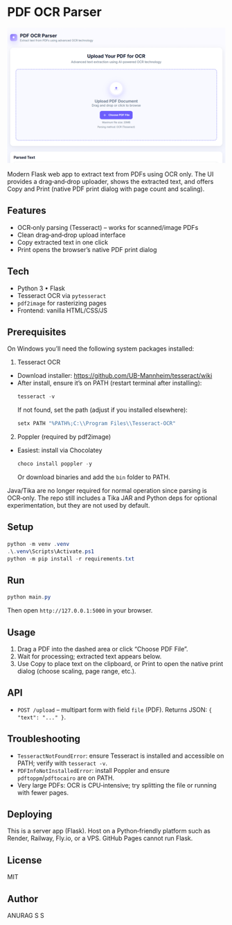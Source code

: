 # PDF OCR Parser

![App UI](images/image.png)

Modern Flask web app to extract text from PDFs using OCR only. The UI provides a drag‑and‑drop uploader, shows the extracted text, and offers Copy and Print (native PDF print dialog with page count and scaling).

## Features
- OCR‑only parsing (Tesseract) – works for scanned/image PDFs
- Clean drag‑and‑drop upload interface
- Copy extracted text in one click
- Print opens the browser’s native PDF print dialog

## Tech
- Python 3 • Flask
- Tesseract OCR via `pytesseract`
- `pdf2image` for rasterizing pages
- Frontend: vanilla HTML/CSS/JS

## Prerequisites
On Windows you’ll need the following system packages installed:

1) Tesseract OCR
- Download installer: https://github.com/UB-Mannheim/tesseract/wiki
- After install, ensure it’s on PATH (restart terminal after installing):
  ```powershell
  tesseract -v
  ```
  If not found, set the path (adjust if you installed elsewhere):
  ```powershell
  setx PATH "%PATH%;C:\\Program Files\\Tesseract-OCR"
  ```

2) Poppler (required by pdf2image)
- Easiest: install via Chocolatey
  ```powershell
  choco install poppler -y
  ```
  Or download binaries and add the `bin` folder to PATH.

Java/Tika are no longer required for normal operation since parsing is OCR‑only. The repo still includes a Tika JAR and Python deps for optional experimentation, but they are not used by default.

## Setup
```powershell
python -m venv .venv
.\.venv\Scripts\Activate.ps1
python -m pip install -r requirements.txt
```

## Run
```powershell
python main.py
```
Then open `http://127.0.0.1:5000` in your browser.

## Usage
1. Drag a PDF into the dashed area or click “Choose PDF File”.
2. Wait for processing; extracted text appears below.
3. Use Copy to place text on the clipboard, or Print to open the native print dialog (choose scaling, page range, etc.).

## API
- `POST /upload` – multipart form with field `file` (PDF). Returns JSON: `{ "text": "..." }`.

## Troubleshooting
- `TesseractNotFoundError`: ensure Tesseract is installed and accessible on PATH; verify with `tesseract -v`.
- `PDFInfoNotInstalledError`: install Poppler and ensure `pdftoppm`/`pdftocairo` are on PATH.
- Very large PDFs: OCR is CPU‑intensive; try splitting the file or running with fewer pages.

## Deploying
This is a server app (Flask). Host on a Python‑friendly platform such as Render, Railway, Fly.io, or a VPS. GitHub Pages cannot run Flask.

## License
MIT

## Author
ANURAG S S

